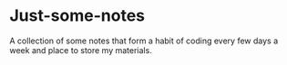 # Just-some-notes
A collection of some notes that form a habit of coding every few days a week and place to store my materials.
